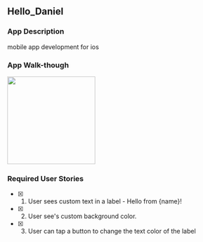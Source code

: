 ## Hello_Daniel

### App Description
 mobile app development for ios

### App Walk-though

<img src="blob:https://i.imgur.com/7d4f1351-46e7-44bf-9312-64bd959c65a5.gif" width=200><br>
 

### Required User Stories
- [X] 1. User sees custom text in a label - Hello from {name}!
- [X] 2. User see's custom background color.
- [X] 3. User can tap a button to change the text color of the label
